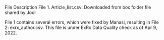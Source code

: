 File Description
File 1. Article_list.csv: Downloaded from box folder file shared by Jodi


File 1 contains several errors, which were fixed by Manasi, resulting in File 2: exrx_author.csv. This file is under ExRx Data Quality check as of Apr 9, 2022.
